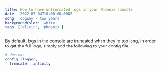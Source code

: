 ```yaml
---
title: How to have untruncated logs in your Phoenix console 
date: '2022-07-04T18:00:00.000Z'
song: 'oogway - two years'
backgroundColor: 'white'
tags: ['elixir', 'phoenix']
---
```

By default, logs in the console are truncated when they're too long, in order to get the full logs, simply add the following to your config file.

```elixir
# dev.exs
config :logger,
  truncate: :infinity
```